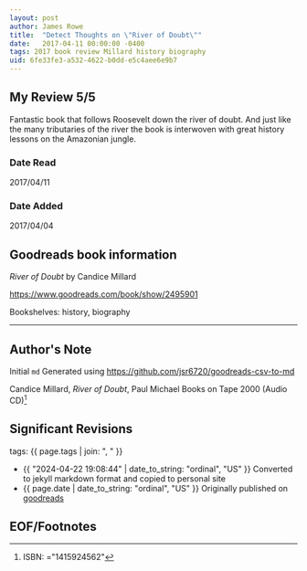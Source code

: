 ```yaml
---
layout: post
author: James Rowe
title:  "Detect Thoughts on \"River of Doubt\""
date:   2017-04-11 00:00:00 -0400
tags: 2017 book review Millard history biography
uid: 6fe33fe3-a532-4622-b0dd-e5c4aee6e9b7
---
```




## My Review 5/5

Fantastic book that follows Roosevelt down the river of doubt. And just like the many tributaries of the river the book is interwoven with great history lessons on the Amazonian jungle.

### Date Read
2017/04/11

### Date Added
2017/04/04

## Goodreads book information

*River of Doubt* by Candice Millard

https://www.goodreads.com/book/show/2495901

Bookshelves: history, biography

---

## Author's Note

Initial `md` Generated using https://github.com/jsr6720/goodreads-csv-to-md

Candice Millard, *River of Doubt*, Paul Michael Books on Tape 2000 (Audio CD)[^1]

## Significant Revisions

tags: {{ page.tags | join: ", " }} <!-- todo move this somewhere -->

- {{ "2024-04-22 19:08:44" | date_to_string: "ordinal", "US" }} Converted to jekyll markdown format and copied to personal site
- {{ page.date | date_to_string: "ordinal", "US" }} Originally published on [goodreads](https://www.goodreads.com)

## EOF/Footnotes

[^1]: ISBN: ="1415924562"